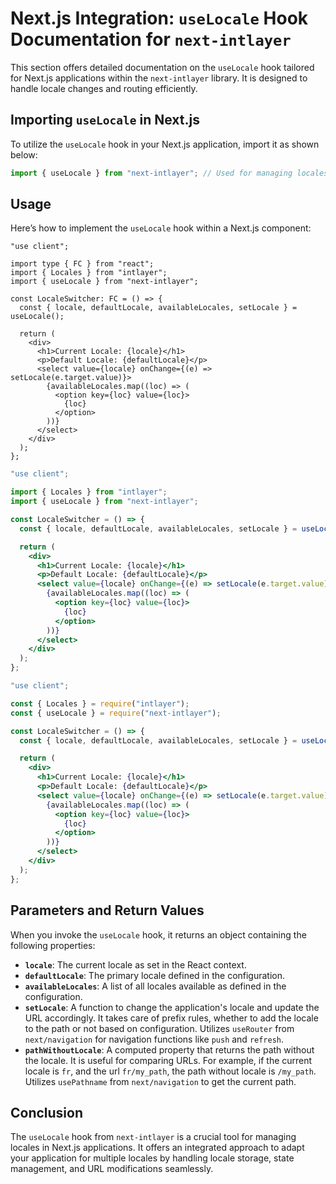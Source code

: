 # Next.js Integration: `useLocale` Hook Documentation for `next-intlayer`

This section offers detailed documentation on the `useLocale` hook tailored for Next.js applications within the `next-intlayer` library. It is designed to handle locale changes and routing efficiently.

## Importing `useLocale` in Next.js

To utilize the `useLocale` hook in your Next.js application, import it as shown below:

```javascript
import { useLocale } from "next-intlayer"; // Used for managing locales and routing in Next.js
```

## Usage

Here’s how to implement the `useLocale` hook within a Next.js component:

```tsx fileName="src/components/LocaleSwitcher.tsx" codeFormat="typescript"
"use client";

import type { FC } from "react";
import { Locales } from "intlayer";
import { useLocale } from "next-intlayer";

const LocaleSwitcher: FC = () => {
  const { locale, defaultLocale, availableLocales, setLocale } = useLocale();

  return (
    <div>
      <h1>Current Locale: {locale}</h1>
      <p>Default Locale: {defaultLocale}</p>
      <select value={locale} onChange={(e) => setLocale(e.target.value)}>
        {availableLocales.map((loc) => (
          <option key={loc} value={loc}>
            {loc}
          </option>
        ))}
      </select>
    </div>
  );
};
```

```jsx fileName="src/components/LocaleSwitcher.mjx" codeFormat="esm"
"use client";

import { Locales } from "intlayer";
import { useLocale } from "next-intlayer";

const LocaleSwitcher = () => {
  const { locale, defaultLocale, availableLocales, setLocale } = useLocale();

  return (
    <div>
      <h1>Current Locale: {locale}</h1>
      <p>Default Locale: {defaultLocale}</p>
      <select value={locale} onChange={(e) => setLocale(e.target.value)}>
        {availableLocales.map((loc) => (
          <option key={loc} value={loc}>
            {loc}
          </option>
        ))}
      </select>
    </div>
  );
};
```

```jsx fileName="src/components/LocaleSwitcher.csx" codeFormat="commonjs"
"use client";

const { Locales } = require("intlayer");
const { useLocale } = require("next-intlayer");

const LocaleSwitcher = () => {
  const { locale, defaultLocale, availableLocales, setLocale } = useLocale();

  return (
    <div>
      <h1>Current Locale: {locale}</h1>
      <p>Default Locale: {defaultLocale}</p>
      <select value={locale} onChange={(e) => setLocale(e.target.value)}>
        {availableLocales.map((loc) => (
          <option key={loc} value={loc}>
            {loc}
          </option>
        ))}
      </select>
    </div>
  );
};
```

## Parameters and Return Values

When you invoke the `useLocale` hook, it returns an object containing the following properties:

- **`locale`**: The current locale as set in the React context.
- **`defaultLocale`**: The primary locale defined in the configuration.
- **`availableLocales`**: A list of all locales available as defined in the configuration.
- **`setLocale`**: A function to change the application's locale and update the URL accordingly. It takes care of prefix rules, whether to add the locale to the path or not based on configuration. Utilizes `useRouter` from `next/navigation` for navigation functions like `push` and `refresh`.
- **`pathWithoutLocale`**: A computed property that returns the path without the locale. It is useful for comparing URLs. For example, if the current locale is `fr`, and the url `fr/my_path`, the path without locale is `/my_path`. Utilizes `usePathname` from `next/navigation` to get the current path.

## Conclusion

The `useLocale` hook from `next-intlayer` is a crucial tool for managing locales in Next.js applications. It offers an integrated approach to adapt your application for multiple locales by handling locale storage, state management, and URL modifications seamlessly.
